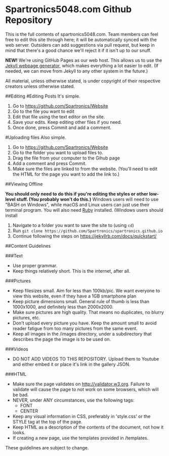 # Spartronics5048.com Github Repository

This is the full contents of spartronics5048.com. Team members can feel free to edit this site through here; it will be automatically synced with the web server. Outsiders can add suggestions via pull request, but keep in mind that there's a good chance we'll reject it if it isn't up to our snuff.

**NEW!** We're using GitHub Pages as our web host. This allows us to use the [Jekyll webpage generator](https://jekyllrb.com/), which makes everything a lot easier to edit. (If needed, we can move from Jekyll to any other system in the future.)

All material, unless otherwise stated, is under copyright of their respective creators unless otherwise stated.

##Editing
#Editing Posts
It's simple.

1. Go to https://github.com/Spartronics/Website
2. Go to the file you want to edit
3. Edit that file using the text editor on the site.
4. Save your edits. Keep editing other files if you need.
5. Once done, press Commit and add a comment.

#Uploading files
Also simple.

1. Go to https://github.com/Spartronics/Website
2. Go to the folder you want to upload files to.
3. Drag the file from your computer to the Gihub page
4. Add a comment and press Commit.
5. Make sure the files are linked to from the website. (You'll need to edit the HTML for the page you want to add the link to.)

##Viewing Offline

**You should only need to do this if you're editing the styles or other low-level stuff. (You probably won't do this.)** Windows users will need to use "BASH on Windows", while macOS and Linux users can just use their terminal program. You will also need [Ruby](https://www.ruby-lang.org/en/) installed. (Windows users should install 

1. Navigate to a folder you want to save the site to (using `cd`)
2. Run `git clone https://github.com/Spartronics/spartronics.github.io`
3. Continue following the steps on https://jekyllrb.com/docs/quickstart/

##Content Guidelines

###Text
* Use proper grammar.
* Keep things relatively short. This is the internet, after all.

###Pictures
* Keep filesizes small. Aim for less than 100kb/pic. We want everyone to view this website, even if they have a 1GB smartphone plan
* Keep picture dimensions small. General rule of thumb is less than 1000x1000, and definitely less than 2000x2000.
* Make sure pictures are high quality. That means no duplicates, no blurry pictures, etc.
* Don't upload every picture you have. Keep the amount small to avoid reader fatigue from too many pictures from the same event.
* Keep all images in the /images directory, under a subdirectory that describes the page the image is to be used on.

###Videos
* DO NOT ADD VIDEOS TO THIS REPOSITORY. Upload them to Youtube and either embed it or place it's link in the gallery JSON.

###HTML
* Make sure the page validates on http://validator.w3.org. Failure to validate will cause the page to not work on some browsers, which will be bad.
* NEVER, under ANY circumstances, use the following tags:
  * FONT
  * CENTER
* Keep any visual information in CSS, preferably in 'style.css' or the STYLE tag at the top of the page.
* Keep HTML as a description of the contents of the document, not how it looks.
* If creating a new page, use the templates provided in /templates.

These guidelines are subject to change.
